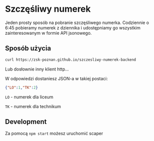 # Szczęśliwy numerek

Jeden prosty sposób na pobranie szczęśliwego numerka. Codziennie o 6:45 pobieramy numerek z dziennika  i udostępniamy go wszystkim zainteresowanym w formie API jsonowego.

## Sposób użycia

```sh
curl https://zsk-poznan.github.io/szczesliwy-numerek-backend
```

Lub dosłownie inny klient http...

W odpowiedzi dostaniesz JSON-a w takiej postaci:

```json
{"LO":1,"TK":2}
```

`LO` - numerek dla liceum

`TK` - numerek dla technikum



## Development

Za pomocą `npm start` możesz uruchomić scaper



